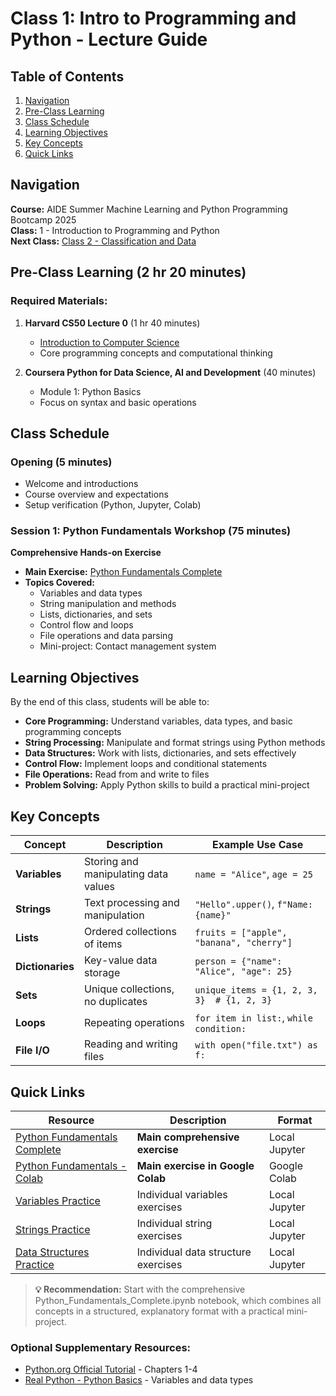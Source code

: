# Class 1: Intro to Programming and Python - Lecture Guide

## Table of Contents
1. [Navigation](#navigation)
2. [Pre-Class Learning](#pre-class-learning)
3. [Class Schedule](#class-schedule)
4. [Learning Objectives](#learning-objectives)
5. [Key Concepts](#key-concepts)
6. [Quick Links](#quick-links)

## Navigation
**Course:** AIDE Summer Machine Learning and Python Programming Bootcamp 2025  
**Class:** 1 - Introduction to Programming and Python  
**Next Class:** [Class 2 - Classification and Data](../class2-classification-data/class2-lecture-guide.md)

## Pre-Class Learning (2 hr 20 minutes)
### Required Materials:
1. **Harvard CS50 Lecture 0** (1 hr 40 minutes)
   - [Introduction to Computer Science](https://cs50.harvard.edu/x/2024/weeks/0/)
   - Core programming concepts and computational thinking
   
2. **Coursera Python for Data Science, AI and Development** (40 minutes)
   - Module 1: Python Basics
   - Focus on syntax and basic operations
  
## Class Schedule

### Opening (5 minutes)
- Welcome and introductions
- Course overview and expectations
- Setup verification (Python, Jupyter, Colab)

### Session 1: Python Fundamentals Workshop (75 minutes)
**Comprehensive Hands-on Exercise**
- **Main Exercise:** [Python Fundamentals Complete](exercises/Python_Fundamentals_Complete.ipynb)
- **Topics Covered:**
  - Variables and data types
  - String manipulation and methods
  - Lists, dictionaries, and sets
  - Control flow and loops
  - File operations and data parsing
  - Mini-project: Contact management system


## Learning Objectives
By the end of this class, students will be able to:
- **Core Programming:** Understand variables, data types, and basic programming concepts
- **String Processing:** Manipulate and format strings using Python methods
- **Data Structures:** Work with lists, dictionaries, and sets effectively
- **Control Flow:** Implement loops and conditional statements
- **File Operations:** Read from and write to files
- **Problem Solving:** Apply Python skills to build a practical mini-project

## Key Concepts

| Concept | Description | Example Use Case |
|---------|-------------|------------------|
| **Variables** | Storing and manipulating data values | `name = "Alice"`, `age = 25` |
| **Strings** | Text processing and manipulation | `"Hello".upper()`, `f"Name: {name}"` |
| **Lists** | Ordered collections of items | `fruits = ["apple", "banana", "cherry"]` |
| **Dictionaries** | Key-value data storage | `person = {"name": "Alice", "age": 25}` |
| **Sets** | Unique collections, no duplicates | `unique_items = {1, 2, 3, 3}  # {1, 2, 3}` |
| **Loops** | Repeating operations | `for item in list:`, `while condition:` |
| **File I/O** | Reading and writing files | `with open("file.txt") as f:` |

## Quick Links

| Resource | Description | Format |
|----------|-------------|---------|
| [Python Fundamentals Complete](exercises/Python_Fundamentals_Complete.ipynb) | **Main comprehensive exercise** | Local Jupyter |
| [Python Fundamentals - Colab](https://colab.research.google.com/drive/1eQ5MPOAVx4o7q-3dYhJmwQXd-b_yVDfO?usp=sharing) | **Main exercise in Google Colab** | Google Colab |
| [Variables Practice](exercises/1_variables.ipynb) | Individual variables exercises | Local Jupyter |
| [Strings Practice](exercises/2_strings.ipynb) | Individual string exercises | Local Jupyter |
| [Data Structures Practice](exercises/3_dics_lists_sets.ipynb) | Individual data structure exercises | Local Jupyter |

> **💡 Recommendation:** Start with the comprehensive Python_Fundamentals_Complete.ipynb notebook, which combines all concepts in a structured, explanatory format with a practical mini-project.

### Optional Supplementary Resources:
- [Python.org Official Tutorial](https://docs.python.org/3/tutorial/) - Chapters 1-4
- [Real Python - Python Basics](https://realpython.com/python-basics/) - Variables and data types

